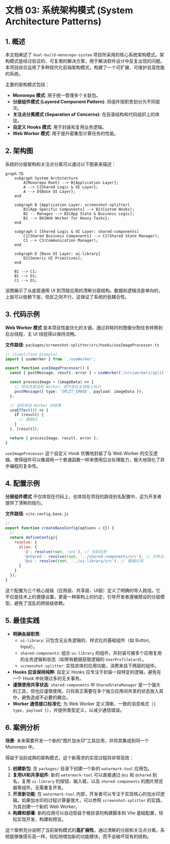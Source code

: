 
# 文档 03: 系统架构模式 (System Architecture Patterns)

## 1. 概述

本文档阐述了 `dual-build-monorepo-system` 项目所采用的核心系统架构模式。架构模式是经过验证的、可复用的解决方案，用于解决软件设计中反复出现的问题。本项目综合运用了多种现代化前端架构模式，构建了一个可扩展、可维护且高性能的系统。

主要的架构模式包括：
*   **Monorepo 模式**: 用于统一管理多个关联包。
*   **分层组件模式 (Layered Component Pattern)**: 将组件按职责划分为不同层次。
*   **关注点分离模式 (Separation of Concerns)**: 在目录结构和代码组织上的体现。
*   **自定义 Hooks 模式**: 用于封装和复用业务逻辑。
*   **Web Worker 模式**: 用于提升密集型计算任务的性能。

## 2. 架构图

系统的分层架构和关注点分离可以通过以下图表来描述：

```mermaid
graph TD
    subgraph System Architecture
        A[Monorepo Root] --> B{Application Layer};
        A --> C{Shared Logic & UI Layer};
        A --> D{Base UI Layer};
    end

    subgraph B [Application Layer: screenshot-splitter]
        B1[App-Specific Components] --> B2(Custom Hooks);
        B2 -- Manages --> B3[App State & Business Logic];
        B1 --> B4{Web Worker for Heavy Tasks};
    end
    
    subgraph C [Shared Logic & UI Layer: shared-components]
        C1[Shared Business Components] --> C2(Shared State Manager);
        C1 --> C3(Communication Manager);
    end

    subgraph D [Base UI Layer: ui-library]
        D1[Generic UI Primitives];
    end

    B1 --> C1;
    B1 --> D1;
    C1 --> D1;
```
该图展示了从底层通用 UI 到顶层应用的清晰分层结构。数据和逻辑流是单向的，上层可以依赖下层，但反之则不行，这保证了系统的低耦合性。

## 3. 代码示例

**Web Worker 模式** 是本项目性能优化的关键。通过将耗时的图像分割任务转移到后台线程，主 UI 线程得以保持流畅。

**文件路径**: `packages/screenshot-splitter/src/hooks/useImageProcessor.ts`
```typescript
// (Simplified Example)
import { useWorker } from './useWorker';

export function useImageProcessor() {
  const { postMessage, result, error } = useWorker('/src/workers/split.worker.js');

  const processImage = (imageData) => {
    // 将任务发送到 Worker，而不是在主线程上执行
    postMessage({ type: 'SPLIT_IMAGE', payload: imageData });
  };

  // 监听来自 Worker 的结果
  useEffect(() => {
    if (result) {
      // 更新UI
    }
  }, [result]);

  return { processImage, result, error };
}
```
`useImageProcessor` 这个自定义 Hook 优雅地封装了与 Web Worker 的交互逻辑，使得组件可以像调用一个普通函数一样来使用后台处理能力，极大地简化了异步编程的复杂性。

## 4. 配置示例

**分层组件模式** 不仅体现在代码上，也体现在项目的路径别名配置中，这为开发者提供了清晰的指引。

**文件路径**: `vite.config.base.js`
```javascript
// ...
export function createBaseConfig(options = {}) {
  // ...
  return defineConfig({
    resolve: {
      alias: {
        '@': resolve(root, 'src'), // 当前应用
        '@shared': resolve(root, '../shared-components/src'), // 共享业务组件
        '@ui': resolve(root, '../ui-library/src'), // 基础UI库
      }
    }
  });
}
```
这个配置为三个核心层级（应用层、共享层、UI层）定义了明确的导入路径。它不仅是技术上的便捷设置，更是一种架构上的约定，引导开发者遵循预设的分层模型，避免了混乱的跨层级依赖。

## 5. 最佳实践

*   **明确各层职责**:
    *   `ui-library`: 只包含无业务逻辑的、样式化的基础组件（如 Button, Input）。
    *   `shared-components`: 组合 `ui-library` 的组件，并封装可被多个应用复用的业务逻辑和状态（如带有数据获取逻辑的 `UserProfileCard`）。
    *   `screenshot-splitter`: 实现具体的应用功能，消费来自下两层的组件。
*   **Hooks 应该保持纯粹**: 自定义 Hooks 应专注于封装一段特定的逻辑，避免在一个 Hook 中处理过多的无关事务。
*   **谨慎使用共享状态**: `shared-components` 中 `SharedStateManager` 是一个强大的工具，但也应谨慎使用。只将真正需要在多个独立应用间共享的状态放入其中，避免造成不必要的耦合。
*   **Worker 通信接口标准化**: 为 Web Worker 定义清晰、一致的消息格式（`{ type, payload }`），并提供类型定义，以减少通信错误。

## 6. 案例分析

**场景**: 未来需要开发一个新的“图片加水印”工具应用，并将其集成到同一个 Monorepo 中。

得益于当前成熟的架构模式，这个新需求的实现过程将非常高效：

1.  **创建新包**: 在 `packages/` 目录下创建一个新的 `watermark-tool` 应用包。
2.  **复用UI和共享组件**: 新的 `watermark-tool` 可以直接通过 `@ui` 和 `@shared` 别名，复用 `ui-library` 的按钮、输入框，以及 `shared-components` 的图片预览器等组件，无需重复开发。
3.  **开发新功能**: 在 `watermark-tool` 内部，开发者可以专注于实现核心的加水印逻辑。如果加水印的过程计算量很大，可以参照 `screenshot-splitter` 的实践，为其创建一个新的 Web Worker。
4.  **构建和部署**: 新的应用可以自动受益于根目录的构建脚本和 Vite 基础配置，轻松实现开发、构建和预览。

这个案例充分说明了当前架构模式的**高扩展性**。通过清晰的分层和关注点分离，系统能够像搭乐高一样，轻松地增加新的功能模块，而不会破坏现有的结构。
